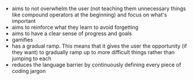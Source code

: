 - aims to not overwhelm the user (not teaching them unnecessary things like compound operators at the beginning) and focus on what's important
- aims to reinforce what they learn to avoid forgetting
- aims to have a clear sense of progress and goals
- gamifies
- has a gradual ramp. This means that it gives the user the opportunity (if they want) to gradually ramp up to more difficult things rather than jumping to each
- reduces the language barrier by continuously defining every piece of coding jargon
